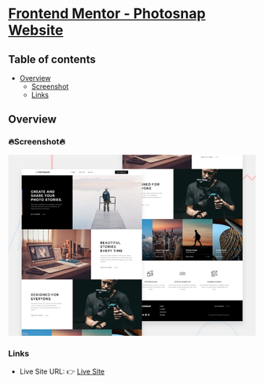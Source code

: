 # [Frontend Mentor - Photosnap Website](https://photosnap-next.vercel.app)

## Table of contents

- [Overview](#overview)
  - [Screenshot](#screenshot)
  - [Links](#links)

## Overview

### 🔥Screenshot🔥

![Design preview for the Photosnap Website coding challenge](./public/preview.jpg)

### Links

- Live Site URL: 👉 [Live Site](https://photosnap-next.vercel.app)
